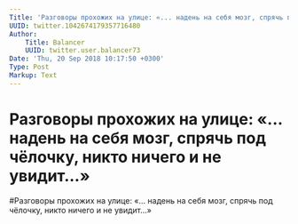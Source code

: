 ```yaml
---
Title: 'Разговоры прохожих на улице: «... надень на себя мозг, спрячь под чёлочку, никто ничего и не увидит...»'
UUID: twitter.1042674179357716480
Author:
    Title: Balancer
    UUID: twitter.user.balancer73
Date: 'Thu, 20 Sep 2018 10:17:50 +0300'
Type: Post
Markup: Text
---
```


# Разговоры прохожих на улице: «... надень на себя мозг, спрячь под чёлочку, никто ничего и не увидит...»

#Разговоры прохожих на улице: «... надень на себя мозг,
спрячь под чёлочку, никто ничего и не увидит...»